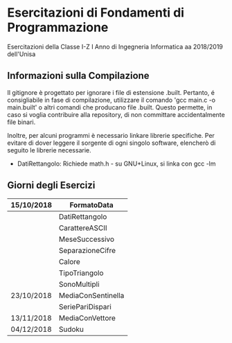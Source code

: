 # Esercitazioni di Fondamenti di Programmazione

Esercitazioni della Classe I-Z I Anno di Ingegneria Informatica aa 2018/2019 dell'Unisa

## Informazioni sulla Compilazione

Il gitignore è progettato per ignorare i file di estensione .built. Pertanto, é consigliabile in fase di compilazione, utilizzare il comando 'gcc main.c -o main.built' o altri comandi che producano file .built. Questo permette, in caso si voglia contribuire alla repository, di non committare accidentalmente file binari.  

Inoltre, per alcuni programmi è necessario linkare librerie specifiche. Per evitare di dover leggere il sorgente di ogni singolo software, elencherò di seguito le librerie necessarie.  

-   DatiRettangolo: Richiede math.h - su GNU+Linux, si linka con gcc -lm

## Giorni degli Esercizi

| 15/10/2018 | FormatoData        |
| ---------- | ------------------ |
|            | DatiRettangolo     |
|            | CarattereASCII     |
|            | MeseSuccessivo     |
|            | SeparazioneCifre   |
|            | Calore             |
|            | TipoTriangolo      |
|            | SonoMultipli       |
| 23/10/2018 | MediaConSentinella |
|            | SeriePariDispari   |
| 13/11/2018 | MediaConVettore    |
| 04/12/2018 | Sudoku             |
